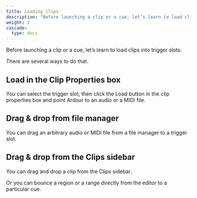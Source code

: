 ```yaml
---
title: Loading clips
description: "Before launching a clip or a cue, let’s learn to load clips into trigger slots."
weight: 2
cascade:
  type: docs
---
```


Before launching a clip or a cue, let’s learn to load clips into trigger slots.

<!-- {{< youtube ASN6OMYxe9I >}} -->

There are several ways to do that.

## Load in the Clip Properties box

You can select the trigger slot, then click the Load button in the clip properties box and point Ardour to an audio or a MIDI file.

<!-- FIXME SCREENSHOT -->

## Drag & drop from file manager

You can drag an arbitrary audio or MIDI file from a file manager to a trigger slot.

<!-- FIXME SCREENSHOT -->

## Drag & drop from the Clips sidebar

You can drag and drop a clip from the Clips sidebar.

<!-- FIXME SCREENSHOT -->

Or you can bounce a region or a range directly from the editor to a particular cue.

<!-- FIXME SCREENSHOT -->
